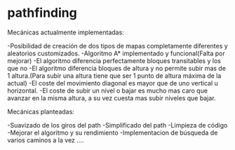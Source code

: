 # pathfinding

Mecánicas actualmente implementadas:

-Posibilidad de creación de dos tipos de mapas completamente diferentes y aleatorios customizados.
-Algoritmo A* implementado y funcional(Falta por mejorar)
-El algoritmo diferencia perfectamente bloques transitables y los que no
-El algoritmo diferencia bloques de altura y no permite subir mas de 1 altura.(Para subir una altura tiene que ser 1 punto de altura máxima de la actual)
-El coste del movimiento diagonal es mayor que de uno  vertical u horizontal.
-El coste de subir un nivel o bajar es mucho mas caro que avanzar en la misma  altura, a su vez cuesta mas subir niveles que bajar.

Mecánicas planteadas:

-Suavizado de los giros del path
-Simplificado del path
-Limpieza de código
-Mejorar el algoritmo y su rendimiento
-Implementacion de búsqueda de varios caminos a la vez
….


